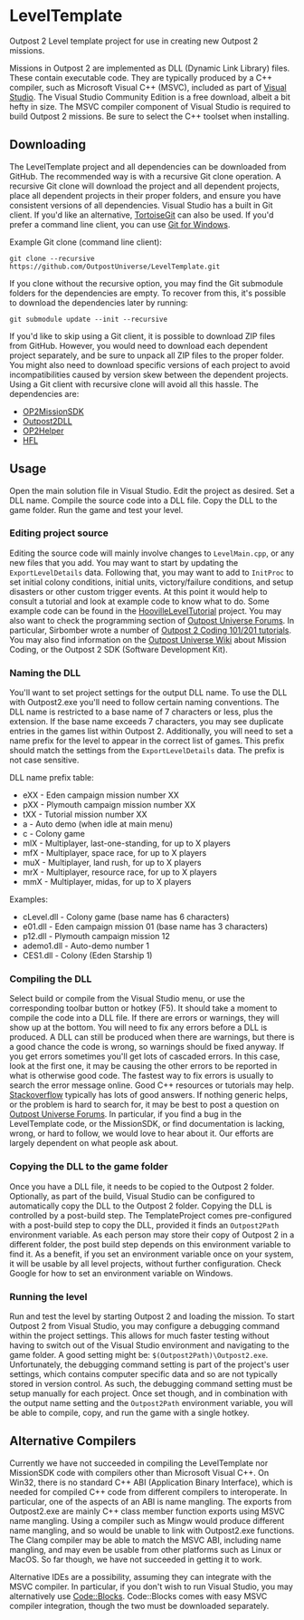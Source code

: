 # LevelTemplate

Outpost 2 Level template project for use in creating new Outpost 2 missions.

Missions in Outpost 2 are implemented as DLL (Dynamic Link Library) files. These contain executable code. They are typically produced by a C++ compiler, such as Microsoft Visual C++ (MSVC), included as part of [Visual Studio](https://visualstudio.microsoft.com/). The Visual Studio Community Edition is a free download, albeit a bit hefty in size. The MSVC compiler component of Visual Studio is required to build Outpost 2 missions. Be sure to select the C++ toolset when installing.

## Downloading

The LevelTemplate project and all dependencies can be downloaded from GitHub. The recommended way is with a recursive Git clone operation. A recursive Git clone will download the project and all dependent projects, place all dependent projects in their proper folders, and ensure you have consistent versions of all dependencies. Visual Studio has a built in Git client. If you'd like an alternative, [TortoiseGit](https://tortoisegit.org/) can also be used. If you'd prefer a command line client, you can use [Git for Windows](https://gitforwindows.org/).

Example Git clone (command line client):
```
git clone --recursive https://github.com/OutpostUniverse/LevelTemplate.git
```

If you clone without the recursive option, you may find the Git submodule folders for the dependencies are empty. To recover from this, it's possible to download the dependencies later by running:
```
git submodule update --init --recursive
```

If you'd like to skip using a Git client, it is possible to download ZIP files from GitHub. However, you would need to download each dependent project separately, and be sure to unpack all ZIP files to the proper folder. You might also need to download specific versions of each project to avoid incompatibilities caused by version skew between the dependent projects. Using a Git client with recursive clone will avoid all this hassle. The dependencies are:
 * [OP2MissionSDK](https://github.com/OutpostUniverse/OP2MissionSDK)
 * [Outpost2DLL](https://github.com/OutpostUniverse/Outpost2DLL)
 * [OP2Helper](https://github.com/OutpostUniverse/OP2Helper)
 * [HFL](https://github.com/OutpostUniverse/HFL)

## Usage

Open the main solution file in Visual Studio. Edit the project as desired. Set a DLL name. Compile the source code into a DLL file. Copy the DLL to the game folder. Run the game and test your level.

### Editing project source

Editing the source code will mainly involve changes to `LevelMain.cpp`, or any new files that you add. You may want to start by updating the `ExportLevelDetails` data. Following that, you may want to add to `InitProc` to set initial colony conditions, initial units, victory/failure conditions, and setup disasters or other custom trigger events. At this point it would help to consult a tutorial and look at example code to know what to do. Some example code can be found in the [HoovilleLevelTutorial](https://github.com/OutpostUniverse/HoovilleLevelTutorial) project. You may also want to check the programming section of [Outpost Universe Forums](https://forum.outpost2.net/). In particular, Sirbomber wrote a number of [Outpost 2 Coding 101/201 tutorials](https://forum.outpost2.net/index.php/board,103.0.html). You may also find information on the [Outpost Universe Wiki](https://wiki.outpost2.net/doku.php) about Mission Coding, or the Outpost 2 SDK (Software Development Kit).

### Naming the DLL

You'll want to set project settings for the output DLL name. To use the DLL with Outpost2.exe you'll need to follow certain naming conventions. The DLL name is restricted to a base name of 7 characters or less, plus the extension. If the base name exceeds 7 characters, you may see duplicate entries in the games list within Outpost 2. Additionally, you will need to set a name prefix for the level to appear in the correct list of games. This prefix should match the settings from the `ExportLevelDetails` data. The prefix is not case sensitive.

DLL name prefix table:
 * eXX - Eden campaign mission number XX
 * pXX - Plymouth campaign mission number XX
 * tXX - Tutorial mission number XX
 * a - Auto demo (when idle at main menu)
 * c - Colony game
 * mlX - Multiplayer, last-one-standing, for up to X players
 * mfX - Multiplayer, space race, for up to X players
 * muX - Multiplayer, land rush, for up to X players
 * mrX - Multiplayer, resource race, for up to X players
 * mmX - Multiplayer, midas, for up to X players

Examples:
 * cLevel.dll - Colony game (base name has 6 characters)
 * e01.dll - Eden campaign mission 01 (base name has 3 characters)
 * p12.dll - Plymouth campaign mission 12
 * ademo1.dll - Auto-demo number 1
 * CES1.dll - Colony (Eden Starship 1)

### Compiling the DLL

Select build or compile from the Visual Studio menu, or use the corresponding toolbar button or hotkey (F5). It should take a moment to compile the code into a DLL file. If there are errors or warnings, they will show up at the bottom. You will need to fix any errors before a DLL is produced. A DLL can still be produced when there are warnings, but there is a good chance the code is wrong, so warnings should be fixed anyway. If you get errors sometimes you'll get lots of cascaded errors. In this case, look at the first one, it may be causing the other errors to be reported in what is otherwise good code. The fastest way to fix errors is usually to search the error message online. Good C++ resources or tutorials may help. [Stackoverflow](https://stackoverflow.com/) typically has lots of good answers. If nothing generic helps, or the problem is hard to search for, it may be best to post a question on [Outpost Universe Forums](https://forum.outpost2.net/). In particular, if you find a bug in the LevelTemplate code, or the MissionSDK, or find documentation is lacking, wrong, or hard to follow, we would love to hear about it. Our efforts are largely dependent on what people ask about.

### Copying the DLL to the game folder

Once you have a DLL file, it needs to be copied to the Outpost 2 folder. Optionally, as part of the build, Visual Studio can be configured to automatically copy the DLL to the Outpost 2 folder. Copying the DLL is controlled by a post-build step. The TemplateProject comes pre-configured with a post-build step to copy the DLL, provided it finds an `Outpost2Path` environment variable. As each person may store their copy of Outpost 2 in a different folder, the post build step depends on this environment variable to find it. As a benefit, if you set an environment variable once on your system, it will be usable by all level projects, without further configuration. Check Google for how to set an environment variable on Windows.

### Running the level

Run and test the level by starting Outpost 2 and loading the mission. To start Outpost 2 from Visual Studio, you may configure a debugging command within the project settings. This allows for much faster testing without having to switch out of the Visual Studio environment and navigating to the game folder. A good setting might be: `$(Outpost2Path)\Outpost2.exe`. Unfortunately, the debugging command setting is part of the project's user settings, which contains computer specific data and so are not typically stored in version control. As such, the debugging command setting must be setup manually for each project. Once set though, and in combination with the output name setting and the `Outpost2Path` environment variable, you will be able to compile, copy, and run the game with a single hotkey.

## Alternative Compilers

Currently we have not succeeded in compiling the LevelTemplate nor MissionSDK code with compilers other than Microsoft Visual C++. On Win32, there is no standard C++ ABI (Application Binary Interface), which is needed for compiled C++ code from different compilers to interoperate. In particular, one of the aspects of an ABI is name mangling. The exports from Outpost2.exe are mainly C++ class member function exports using MSVC name mangling. Using a compiler such as Mingw would produce different name mangling, and so would be unable to link with Outpost2.exe functions. The Clang compiler may be able to match the MSVC ABI, including name mangling, and may even be usable from other platforms such as Linux or MacOS. So far though, we have not succeeded in getting it to work.

Alternative IDEs are a possibility, assuming they can integrate with the MSVC compiler. In particular, if you don't wish to run Visual Studio, you may alternatively use [Code::Blocks](http://www.codeblocks.org/). Code::Blocks comes with easy MSVC compiler integration, though the two must be downloaded separately.
